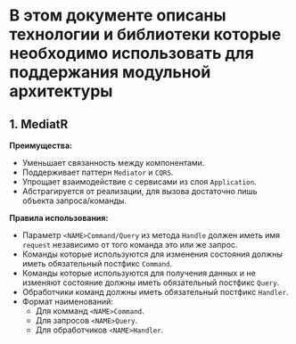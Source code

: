 # В этом документе описаны технологии и библиотеки которые необходимо использовать для поддержания модульной архитектуры

## 1. MediatR

**Преимущества:**
- Уменьшает связанность между компонентами.
- Поддерживает паттерн `Mediator` и `CQRS`.
- Упрощает взаимодействие с сервисами из слоя `Application`.
- Абстрагируется от реализации, для вызова достаточно лишь объекта запроса/команды.

**Правила использования:**
- Параметр `<NAME>Command/Query` из метода `Handle` должен иметь имя `request` независимо от того команда это или же запрос.
- Команды которые используются для изменения состояния должны иметь обязательный постфикс `Command`.
- Команды которые используются для получения данных и не изменяют состояние должны иметь обязательный постфикс `Query`.
- Обработчики команд должны иметь обязательный постфикс `Handler`.
- Формат наименований:
    - Для комманд `<NAME>Command`.
    - Для запросов `<NAME>Query`.
    - Для обработчиков `<NAME>Handler`.

